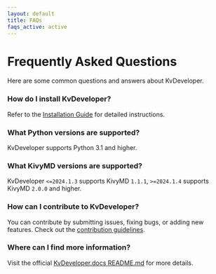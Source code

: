 ```yaml
---
layout: default
title: FAQs
faqs_active: active
---
```


# Frequently Asked Questions
Here are some common questions and answers about KvDeveloper.


### How do I install KvDeveloper?
Refer to the [Installation Guide](installation.md) for detailed instructions.


### What Python versions are supported?
KvDeveloper supports Python 3.1 and higher.


### What KivyMD versions are supported?
KvDeveloper `<=2024.1.3` supports KivyMD `1.1.1`, `>=2024.1.4` supports KivyMD `2.0.0` and higher.


### How can I contribute to KvDeveloper?
You can contribute by submitting issues, fixing bugs, or adding new features. Check out the [contribution guidelines](https://github.com/Novfensec/KvDeveloper/blob/main/CONTRIBUTING.md).


### Where can I find more information?
Visit the official [KvDeveloper.docs README.md](https://github.com/Novfensec/KvDeveloper.docs/blob/main/README.md) for more details.
